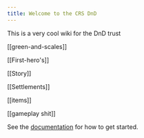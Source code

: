 ```yaml
---
title: Welcome to the CRS DnD
---
```


This is a very cool wiki for the DnD trust

[[green-and-scales]]

[[First-hero's]]

[[Story]]

[[Settlements]]

[[items]]

[[gameplay shit]]


See the [documentation](https://quartz.jzhao.xyz) for how to get started.
